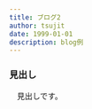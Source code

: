 ```yaml
---
title: ブログ2
author: tsujit
date: 1999-01-01
description: blog例
---
```

<a id='見出し'></a>
### 見出し
　見出しです。